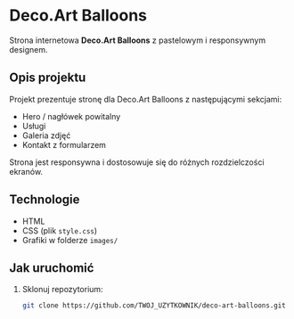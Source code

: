 # Deco.Art Balloons

Strona internetowa **Deco.Art Balloons** z pastelowym i responsywnym designem.

## Opis projektu
Projekt prezentuje stronę dla Deco.Art Balloons z następującymi sekcjami:
- Hero / nagłówek powitalny  
- Usługi  
- Galeria zdjęć  
- Kontakt z formularzem  

Strona jest responsywna i dostosowuje się do różnych rozdzielczości ekranów.

## Technologie
- HTML  
- CSS (plik `style.css`)  
- Grafiki w folderze `images/`  

## Jak uruchomić
1. Sklonuj repozytorium:  
   ```bash
   git clone https://github.com/TWOJ_UZYTKOWNIK/deco-art-balloons.git
